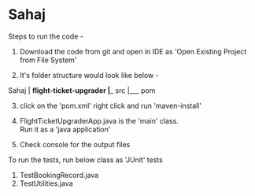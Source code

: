 # Sahaj

Steps to run the code - 


1. Download the code from git and open in IDE as 'Open Existing Project from File System'

2. It's folder structure would look like below - 

Sahaj 
   |
    __flight-ticket-upgrader
       |___ src
       |___ pom 	
	
3. click on the 'pom.xml' right click and run 'maven-install'

4. FlightTicketUpgraderApp.java is the 'main' class.  
   Run it as a 'java application' 
5. Check console for the output files 

To run the tests, run below class as 'JUnit' tests

1. TestBookingRecord.java
2. TestUtilities.java  
   
